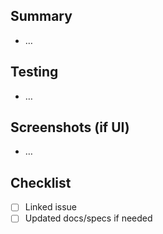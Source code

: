 ## Summary
- …

## Testing
- …

## Screenshots (if UI)
- …

## Checklist
- [ ] Linked issue
- [ ] Updated docs/specs if needed
